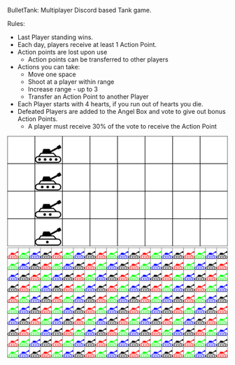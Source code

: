 BulletTank:
Multiplayer Discord based Tank game. 

Rules: 
* Last Player standing wins.
* Each day, players receive at least 1 Action Point.
* Action points are lost upon use
  * Action points can be transferred to other players
* Actions you can take:
  * Move one space
  * Shoot at a player within range
  * Increase range - up to 3
  * Transfer an Action Point to another Player
* Each Player starts with 4 hearts, if you run out of hearts you die.
* Defeated Players are added to the Angel Box and vote to give out bonus Action Points.
  * A player must receive 30% of the vote to receive the Action Point 


![Alt text](BoardMockup.png?raw=true "Board Mockup")
![Alt_text](Rainbow_tanks.png?raw=true "Rainbow!")
